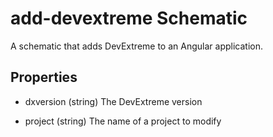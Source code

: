 # add-devextreme Schematic

A schematic that adds DevExtreme to an Angular application.

## Properties

- dxversion (string)
 The DevExtreme version

- project (string)
 The name of a project to modify